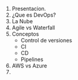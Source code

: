 1. Presentacion.
2. ¿Que es DevOps?
3. La Nube
4. Agile vs Waterfall
5. Conceptos
    * Control de versiones
    * CI
    * CD
    * Pipelines
6. AWS vs Azure
7. 
